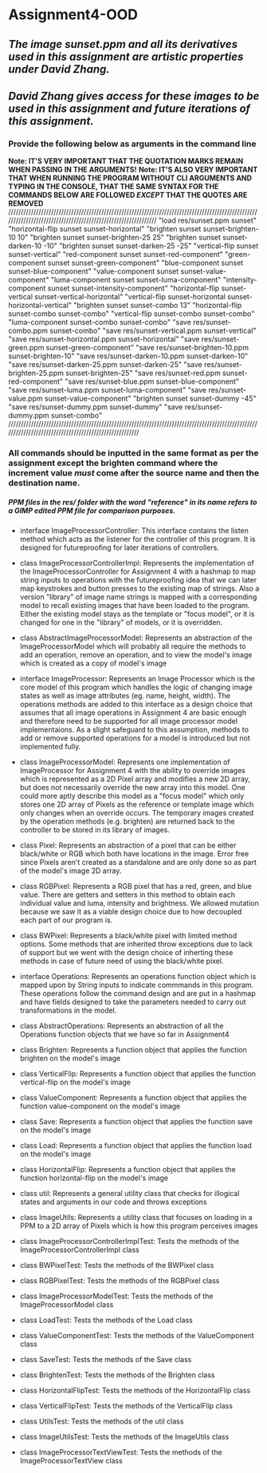 # Assignment4-OOD

## _The image sunset.ppm and all its derivatives used in this assignment are artistic properties under David Zhang._

## _David Zhang gives access for these images to be used in this assignment and future iterations of this assignment._

### Provide the following below as arguments in the command line

**Note: IT'S VERY IMPORTANT THAT THE QUOTATION MARKS REMAIN WHEN PASSING IN THE ARGUMENTS!**
**Note: IT'S ALSO VERY IMPORTANT THAT WHEN RUNNING THE PROGRAM WITHOUT CLI ARGUMENTS AND TYPING IN THE CONSOLE, THAT THE SAME SYNTAX FOR THE COMMANDS BELOW ARE FOLLOWED _EXCEPT_ THAT THE QUOTES ARE REMOVED**
//////////////////////////////////////////////////////////////////////////////////////////////////////////////////////////////////////////////////////////////
"load res/sunset.ppm sunset"
"horizontal-flip sunset sunset-horizontal"
"brighten sunset sunset-brighten-10 10"
"brighten sunset sunset-brighten-25 25"
"brighten sunset sunset-darken-10 -10"
"brighten sunset sunset-darken-25 -25"
"vertical-flip sunset sunset-vertical"
"red-component sunset sunset-red-component"
"green-component sunset sunset-green-component"
"blue-component sunset sunset-blue-component"
"value-component sunset sunset-value-component"
"luma-component sunset sunset-luma-component"
"intensity-component sunset sunset-intensity-component"
"horizontal-flip sunset-vertical sunset-vertical-horizontal"
"vertical-flip sunset-horizontal sunset-horizontal-vertical"
"brighten sunset sunset-combo 13"
"horizontal-flip sunset-combo sunset-combo"
"vertical-flip sunset-combo sunset-combo"
"luma-component sunset-combo sunset-combo"
"save res/sunset-combo.ppm sunset-combo"
"save res/sunset-vertical.ppm sunset-vertical"
"save res/sunset-horizontal.ppm sunset-horizontal"
"save res/sunset-green.ppm sunset-green-component"
"save res/sunset-brighten-10.ppm sunset-brighten-10"
"save res/sunset-darken-10.ppm sunset-darken-10"
"save res/sunset-darken-25.ppm sunset-darken-25"
"save res/sunset-brighten-25.ppm sunset-brighten-25"
"save res/sunset-red.ppm sunset-red-component"
"save res/sunset-blue.ppm sunset-blue-component"
"save res/sunset-luma.ppm sunset-luma-component"
"save res/sunset-value.ppm sunset-value-component"
"brighten sunset sunset-dummy -45"
"save res/sunset-dummy.ppm sunset-dummy"
"save res/sunset-dummy.ppm sunset-combo"
///////////////////////////////////////////////////////////////////////////////////////////////////////////////////////////////////////////////////////

### All commands should be inputted in the same format as per the assignment **except** the brighten command where the increment value _must_ come after the source name and then the destination name.

##### PPM files in the res/ folder with the word "reference" in its name refers to a GIMP edited PPM file for comparison purposes.

- interface ImageProcessorController:
  This interface contains the listen method which acts as the listener for the controller of this program. It is designed for futureproofing for later iterations of controllers.

- class ImageProcessorControllerImpl:
  Represents the implementation of the ImageProcessorController for Assignment 4 with a hashmap to map string inputs to operations with the futureproofing idea that we can later map keystrokes and button presses to the existing map of strings. Also a version "library" of image name strings is mapped with a corresponding model to recall existing images that have been loaded to the program. Either the existing model stays as the template or "focus model", or it is changed for one in the "library" of models, or it is overridden.

- class AbstractImageProcessorModel:
  Represents an abstraction of the ImageProcessorModel which will probably all require the methods to add an operation, remove an operation, and to view the model's image which is created as a copy of model's image

- interface ImageProcessor:
  Represents an Image Processor which is the core model of this program which handles the logic of changing image states as well as image attributes (eg. name, height, width). The operations methods are added to this interface as a design choice that assumes that all image operations in Assignment 4 are basic enough and therefore need to be supported for all image processor model implementaions. As a slight safeguard to this assumption, methods to add or remove supported operations for a model is introduced but not implemented fully.

- class ImageProcessorModel:
  Represents one implementation of ImageProcessor for Assignment 4 with the ability to override images which is represented as a 2D Pixel array and modifies a new 2D array, but does not necessarily override the new array into this model. One could more aptly describe this model as a "focus model" which only stores one 2D array of Pixels as the reference or template image which only changes when an override occurs. The temporary images created by the operation methods (e.g. brighten) are returned back to the controller to be stored in its library of images.

- class Pixel:
  Represents an abstraction of a pixel that can be either black/white or RGB which
  both have locations in the image. Error free since Pixels aren't created as a standalone and are only done so as part of the model's image 2D array.

- class RGBPixel:
  Represents a RGB pixel that has a red, green, and blue value. There are getters and setters in this method to obtain each individual value and luma, intensity and brightness. We allowed mutation because we saw it as a viable design choice due to how decoupled each part of our program is.

- class BWPixel:
  Represents a black/white pixel with limited method options. Some methods that
  are inherited throw exceptions due to lack of support but we went with the design choice of inherting these methods in case of future need of using the black/white pixel.

- interface Operations:
  Represents an operations function object which is mapped upon by String inputs to indicate commmands in this program. These operations follow the command design and are put in a hashmap and have fields designed to take the parameters needed to carry out transformations in the model.

- class AbstractOperations:
  Represents an abstraction of all the Operations function objects that we have so far in Assignment4

- class Brighten:
  Represents a function object that applies the function brighten on the model's image

- class VerticalFlip:
  Represents a function object that applies the function vertical-flip on the model's image

- class ValueComponent:
  Represents a function object that applies the function value-component on the model's image

- class Save:
  Represents a function object that applies the function save on the model's image

- class Load:
  Represents a function object that applies the function load on the model's image

- class HorizontalFlip:
  Represents a function object that applies the function horizontal-flip on the model's image

- class util:
  Represents a general utility class that checks for illogical states and arguments in our code and throws exceptions

- class ImageUtils:
  Represents a utility class that focuses on loading in a PPM to a 2D array of Pixels which is how this program perceives images

- class ImageProcessorControllerImplTest:
  Tests the methods of the ImageProcessorControllerImpl class

- class BWPixelTest:
  Tests the methods of the BWPixel class

- class RGBPixelTest:
  Tests the methods of the RGBPixel class

- class ImageProcessorModelTest:
  Tests the methods of the ImageProcessorModel class

- class LoadTest:
  Tests the methods of the Load class

- class ValueComponentTest:
  Tests the methods of the ValueComponent class

- class SaveTest:
  Tests the methods of the Save class

- class BrightenTest:
  Tests the methods of the Brighten class

- class HorizontalFlipTest:
  Tests the methods of the HorizontalFlip class

- class VerticalFlipTest:
  Tests the methods of the VerticalFlip class

- class UtilsTest:
  Tests the methods of the util class

- class ImageUtilsTest:
  Tests the methods of the ImageUtils class

- class ImageProcessorTextViewTest:
  Tests the methods of the ImageProcessorTextView class
